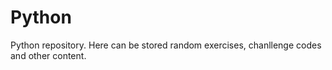 # Python
Python repository. Here can be stored random exercises, chanllenge codes and other content.
